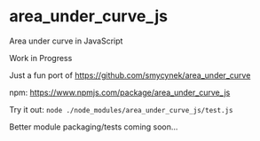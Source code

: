 # area_under_curve_js
Area under curve in JavaScript

Work in Progress

Just a fun port of https://github.com/smycynek/area_under_curve

npm: https://www.npmjs.com/package/area_under_curve_js

Try it out:
`node ./node_modules/area_under_curve_js/test.js`

Better module packaging/tests coming soon...
